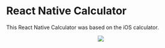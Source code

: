 # React Native Calculator
This React Native Calculator was based on the iOS calculator.
<p align="center">
  <img src="https://user-images.githubusercontent.com/90333794/133819586-96193da9-edde-48b4-baec-2ec8171f20dd.jpg">
</p>
